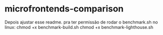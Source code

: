 # microfrontends-comparison

Depois ajustar esse readme.
pra ter permissão de rodar o benchmark.sh no linux:
chmod +x benchmark-build.sh
chmod +x benchmark-lighthouse.sh
